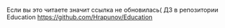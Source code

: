 Если вы это читаете значит ссылка не обновилась(
ДЗ в репозитории Education
https://github.com/Hrapunov/Education
